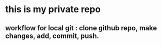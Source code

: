 # this is my private repo
## workflow for local git : clone github repo, make changes, add, commit, push.